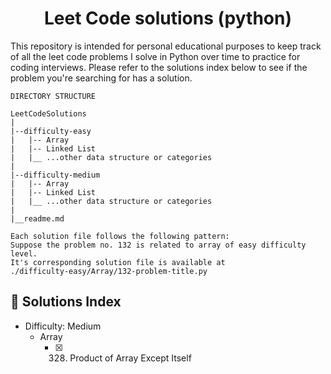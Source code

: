 <center>

# Leet Code solutions (python)

</center>

This repository is intended for personal educational purposes to keep track of all the leet code problems I solve in Python over time to practice for coding interviews. Please refer to the solutions index below to see if the problem you're searching for has a solution.

```
DIRECTORY STRUCTURE

LeetCodeSolutions
|
|--difficulty-easy
|   |-- Array
|   |-- Linked List
|   |__ ...other data structure or categories
|
|--difficulty-medium
|   |-- Array
|   |-- Linked List
|   |__ ...other data structure or categories
|
|__readme.md

Each solution file follows the following pattern:
Suppose the problem no. 132 is related to array of easy difficulty level.
It's corresponding solution file is available at
./difficulty-easy/Array/132-problem-title.py
```

## 🌱 Solutions Index

- Difficulty: Medium
  - Array
    - [x] 328.  Product of Array Except Itself
